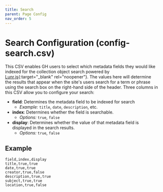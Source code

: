```yaml
---
title: Search
parent: Page Config
nav_order: 5
---
```


# Search Configuration (config-search.csv)

This CSV enables GH users to select which metadata fields they would like indexed for the collection object search powered by [Lunr.js](https://lunrjs.com/){:target="_blank" rel="noopener"}. 
The values here will determine the results that appear when the site's users search for a term or phrase using the search box on the right-hand side of the header. 
Three columns in this CSV allow you to configure your search:

- **field**: Determines the metadata field to be indexed for search
    - *Example:* `title`, `date`, `description`, etc.
- **index**: Determines whether the field is searchable. 
    - *Options:* `true`, `false`
- **display**: Determines whether the value of that metadata field is displayed in the search results.
    - *Options:* `true`, `false`

## Example 

```
field,index,display
title,true,true
date,true,true
creator,true,false
description,true,true
subject,true,true
location,true,false
```